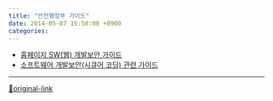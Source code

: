 ```yaml
---
title: "안전행정부 가이드"
date: 2014-05-07 15:58:08 +0900
categories: 
---
```

  

- [홈페이지 SW(웹) 개발보안 가이드](http://www.mospa.go.kr/frt/bbs/type001/commonSelectBoardArticle.do?bbsId=BBSMSTR_000000000045&nttId=34439 "홈페이지 SW(웹) 개발보안 가이드")
- [소프트웨어 개발보안(시큐어 코딩) 관련 가이드](http://www.mospa.go.kr/frt/bbs/type001/commonSelectBoardArticle.do?bbsId=BBSMSTR_000000000045 "소프트웨어 개발보안(시큐어 코딩) 관련 가이드")





***
[🔗original-link](http://www.mins01.com/mh/tech/read/879)